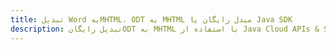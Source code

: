 ---title: تبدیل Word بهMHTML، ODT به MHTML مبدل رایگان یا Java SDKdescription: تبدیل رایگانODT به MHTML با استفاده از Java Cloud APIs & SDK. همچنین اسناد Microsoft Word و OpenOffice را در Cloud ایجاد، ویرایش و رندر کنید.---